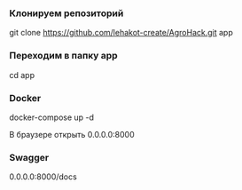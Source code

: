 ### Клонируем репозиторий 
git clone https://github.com/lehakot-create/AgroHack.git app

### Переходим в папку app
cd app

### Docker
docker-compose up -d

В браузере открыть 0.0.0.0:8000

### Swagger
0.0.0.0:8000/docs
